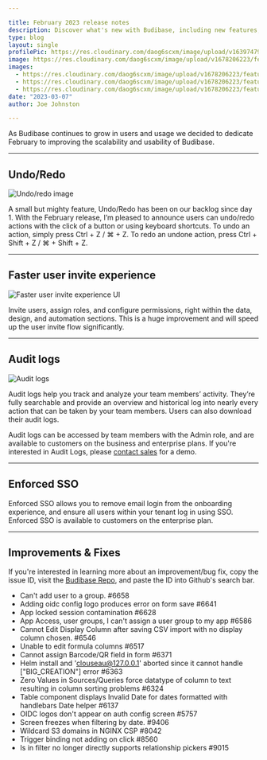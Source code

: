 ```yaml
---

title: February 2023 release notes
description: Discover what's new with Budibase, including new features, announcements, bug fixes, and more.
type: blog
layout: single
profilePic: https://res.cloudinary.com/daog6scxm/image/upload/v1639747995/cms/joe_illustration_gray_bg_e97wdl.jpg
image: https://res.cloudinary.com/daog6scxm/image/upload/v1678206223/features/Audit_logs_t1p1hp.png
images:
  - https://res.cloudinary.com/daog6scxm/image/upload/v1678206223/features/Audit_logs_t1p1hp.png
  - https://res.cloudinary.com/daog6scxm/image/upload/v1678206223/features/New_user_flow_xuidkr.png
  - https://res.cloudinary.com/daog6scxm/image/upload/v1678206223/features/Undo_and_redo_lcgtfj.png
date: "2023-03-07"
author: Joe Johnston

---
```


As Budibase continues to grow in users and usage we decided to dedicate February to improving the scalability and usability of Budibase.  

---



## Undo/Redo

![Undo/redo image](https://res.cloudinary.com/daog6scxm/image/upload/v1678206223/features/Undo_and_redo_lcgtfj.png)

A small but mighty feature, Undo/Redo has been on our backlog since day 1. With the February release, I’m pleased to announce users can undo/redo actions with the click of a button or using keyboard shortcuts. To undo an action, simply press Ctrl + Z / ⌘ + Z. To redo an undone action, press Ctrl + Shift + Z  / ⌘ + Shift + Z. 



---



## Faster user invite experience

![Faster user invite experience UI](https://res.cloudinary.com/daog6scxm/image/upload/v1678206223/features/New_user_flow_xuidkr.png)

Invite users, assign roles, and configure permissions, right within the data, design, and automation sections. This is a huge improvement and will speed up the user invite flow significantly.



---



## Audit logs

![Audit logs](https://res.cloudinary.com/daog6scxm/image/upload/v1678206223/features/Audit_logs_t1p1hp.png)

Audit logs help you track and analyze your team members’ activity. They’re fully searchable and provide an overview and historical log into nearly every action that can be taken by your team members. Users can also download their audit logs.

Audit logs can be accessed by team members with the Admin role, and are available to customers on the business and enterprise plans. If you're interested in Audit Logs, please [contact sales](https://budibase.com/contact) for a demo.



---



## Enforced SSO 

Enforced SSO allows you to remove email login from the onboarding experience, and ensure all users within your tenant log in using SSO. Enforced SSO is available to customers on the enterprise plan.



---



## Improvements & Fixes

If you're interested in learning more about an improvement/bug fix, copy the issue ID, visit the [Budibase Repo](https://github.com/Budibase/budibase), and paste the ID into Github's search bar.

- Can't add user to a group. #6658
- Adding oidc config logo produces error on form save #6641
- App locked session contamination #6628
- App Access, user groups, I can't assign a user group to my app #6586
- Cannot Edit Display Column after saving CSV import with no display column chosen. #6546
- Unable to edit formula columns #6517
- Cannot assign Barcode/QR field in form #6371
- Helm install and 'clouseau@127.0.0.1' aborted since it cannot handle ["BIG_CREATION"] error #6363
- Zero Values in Sources/Queries force datatype of column to text resulting in column sorting problems #6324
- Table component displays Invalid Date for dates formatted with handlebars Date helper #6137
- OIDC logos don't appear on auth config screen #5757
- Screen freezes when filtering by date. #9406
- Wildcard S3 domains in NGINX CSP #8042
- Trigger binding not adding on click #8560
- Is in filter no longer directly supports relationship pickers #9015



 